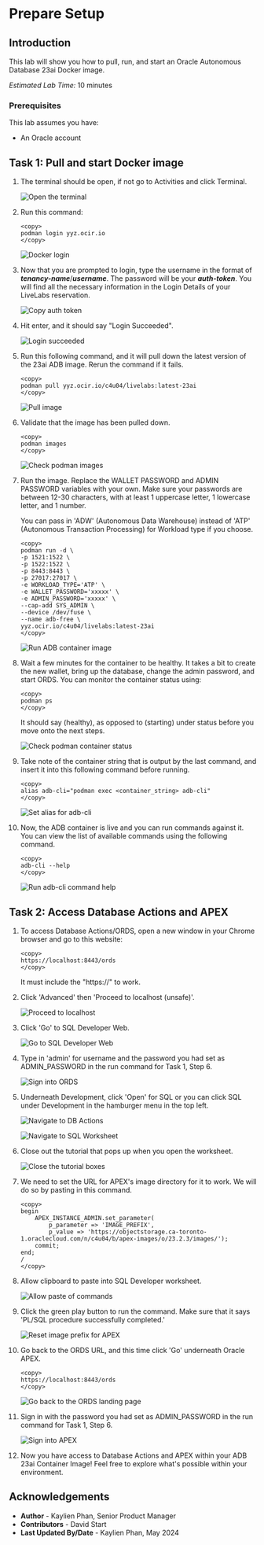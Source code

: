 # Prepare Setup

## Introduction
This lab will show you how to pull, run, and start an Oracle Autonomous Database 23ai Docker image.

*Estimated Lab Time:* 10 minutes

### Prerequisites
This lab assumes you have:
- An Oracle account

## Task 1: Pull and start Docker image
1.  The terminal should be open, if not go to Activities and click Terminal.

    ![Open the terminal](images/1-open-terminal.png)
 
2.  Run this command:

    ```
    <copy>
    podman login yyz.ocir.io
    </copy>
    ```

    ![Docker login](images/2-docker-login.png)

3. Now that you are prompted to login, type the username in the format of ***tenancy-name***/***username***. The password will be your ***auth-token***. You will find all the necessary information in the Login Details of your LiveLabs reservation. 

    ![Copy auth token](images/4-auth-token-copy.png)

4. Hit enter, and it should say "Login Succeeded".

    ![Login succeeded](images/3-login-succeeded.png)

5. Run this following command, and it will pull down the latest version of the 23ai ADB image. Rerun the command if it fails.

    ```
    <copy>
    podman pull yyz.ocir.io/c4u04/livelabs:latest-23ai
    </copy>
    ```

    ![Pull image](images/5-pull-image.png)

6. Validate that the image has been pulled down.

    ```
    <copy>
    podman images
    </copy>
    ```

    ![Check podman images](images/6-podman-images.png)

7. Run the image. Replace the WALLET PASSWORD and ADMIN PASSWORD variables with your own. Make sure your passwords are between 12-30 characters, with at least 1 uppercase letter, 1 lowercase letter, and 1 number.

    You can pass in 'ADW' (Autonomous Data Warehouse) instead of 'ATP' (Autonomous Transaction Processing) for Workload type if you choose.

    ```
    <copy>
    podman run -d \
    -p 1521:1522 \
    -p 1522:1522 \
    -p 8443:8443 \
    -p 27017:27017 \
    -e WORKLOAD_TYPE='ATP' \
    -e WALLET_PASSWORD='xxxxx' \
    -e ADMIN_PASSWORD='xxxxx' \
    --cap-add SYS_ADMIN \
    --device /dev/fuse \
    --name adb-free \
    yyz.ocir.io/c4u04/livelabs:latest-23ai
    </copy>
    ```

    ![Run ADB container image](images/7-run-adb-container.png)

8. Wait a few minutes for the container to be healthy. It takes a bit to create the new wallet, bring up the database, change the admin password, and start ORDS. You can monitor the container status using:

    ```
    <copy>
    podman ps
    </copy>
    ```

    It should say (healthy), as opposed to (starting) under status before you move onto the next steps.

    ![Check podman container status](images/10-podman-ps.png)

9. Take note of the container string that is output by the last command, and insert it into this following command before running.

    ```
    <copy>
    alias adb-cli="podman exec <container_string> adb-cli"
    </copy>
    ```

    ![Set alias for adb-cli](images/8-set-alias.png)

10. Now, the ADB container is live and you can run commands against it. You can view the list of available commands using the following command.

    ```
    <copy>
    adb-cli --help 
    </copy>
    ```

    ![Run adb-cli command help](images/9-adb-cli.png)


## Task 2: Access Database Actions and APEX

1. To access Database Actions/ORDS, open a new window in your Chrome browser and go to this website:

    ```
    <copy>
    https://localhost:8443/ords
    </copy>
    ```

    It must include the "https://" to work.

2. Click 'Advanced' then 'Proceed to localhost (unsafe)'.
    
    ![Proceed to localhost](images/11-proceed-localhost.png)

3. Click 'Go' to SQL Developer Web.

    ![Go to SQL Developer Web](images/12-ords-landing.png)

4. Type in 'admin' for username and the password you had set as ADMIN_PASSWORD in the run command for Task 1, Step 6.

    ![Sign into ORDS](images/13-sign-in-ords.png)

5. Underneath Development, click 'Open' for SQL or you can click SQL under Development in the hamburger menu in the top left.

    ![Navigate to DB Actions](images/14-db-actions.png)

    ![Navigate to SQL Worksheet](images/15-sql-worksheet.png)

6. Close out the tutorial that pops up when you open the worksheet.

    ![Close the tutorial boxes](images/16-close-tutorial.png)

7. We need to set the URL for APEX's image directory for it to work. We will do so by pasting in this command.

    ```
    <copy>
    begin
        APEX_INSTANCE_ADMIN.set_parameter(
            p_parameter => 'IMAGE_PREFIX',
            p_value => 'https://objectstorage.ca-toronto-1.oraclecloud.com/n/c4u04/b/apex-images/o/23.2.3/images/');
        commit;
    end;
    /
    </copy>
    ```

8. Allow clipboard to paste into SQL Developer worksheet.

    ![Allow paste of commands](images/17-allow-paste.png)

9. Click the green play button to run the command. Make sure that it says 'PL/SQL procedure successfully completed.'

    ![Reset image prefix for APEX](images/18-reset-image-prefix.png)

10. Go back to the ORDS URL, and this time click 'Go' underneath Oracle APEX.

    ```
    <copy>
    https://localhost:8443/ords
    </copy>
    ```

    ![Go back to the ORDS landing page](images/12-ords-landing.png)

11. Sign in with the password you had set as ADMIN_PASSWORD in the run command for Task 1, Step 6.

    ![Sign into APEX](images/19-sign-in-apex.png)

12. Now you have access to Database Actions and APEX within your ADB 23ai Container Image! Feel free to explore what's possible within your environment.

<!-- 11. 
9. You can add a database.

    ```
    <copy>
    adb-cli add-database --workload-type "ADW" --admin-password "Welcome_1234"
    </copy>
    ```

10. You can change the admin password.

    ```
    <copy>
    adb-cli change-password --database-name "MYADW" --old-password "Welcome_1234" --new-password "Welcome_12345"
    </copy>
    ```

11. **Note:** At anytime, you can check if your container is still running with this command. The list returned should not be empty.

    ```
    <copy>
    podman ps -a
    </copy>
    ```

 11. 
mkdir /scratch/
podman cp adb-free:/u01/app/oracle/wallets/tls_wallet /scratch/tls_wallet

12. 

hostname fqdn -->


<!-- 11. This is how you connect to ORDS.

12. Finally, this is how you would connect to APEX. -->

## Acknowledgements
* **Author** - Kaylien Phan, Senior Product Manager
* **Contributors** - David Start
* **Last Updated By/Date** - Kaylien Phan, May 2024